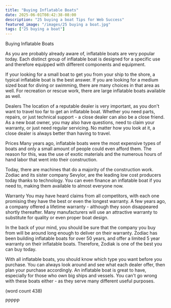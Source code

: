 ```yaml
---
title: "Buying Inflatable Boats"
date: 2025-06-01T08:42:38-08:00
description: "25 buying a boat Tips for Web Success"
featured_image: "/images/25 buying a boat.jpg"
tags: ["25 buying a boat"]
---
```


Buying Inflatable Boats

As you are probably already aware of, inflatable
boats are very popular today.  Each distinct group
of inflatable boat is designed for a specific use
and therefore equipped with different components
and equipment.  

If your looking for a small boat to get you from
your ship to the shore, a typical inflatable boat
is the best answer.  If you are looking for a 
medium sized boat for diving or swimming, there 
are many choices in that area as well.  For recreation
or rescue work, there are large inflatable boats
available as well.

Dealers
The location of a reputable dealer is very important, 
as you don't want to travel too far to get an
inflatable boat.  Whether you need parts, repairs, 
or just technical support - a close dealer can also
be a close friend.  As a new boat owner, you may
also have questions, need to claim your warranty, 
or just need regular servicing.  No matter how
you look at it, a close dealer is always better
than having to travel.

Prices
Many years ago, inflatable boats were the most 
expensive types of boats and only a small amount 
of people could even afford them.  The reason for
this, was the use of exotic materials and the 
numerous hours of hand labor that went into their
construction.

Today, there are machines that do a majority of
the construction work.  Zodiac and its sister 
company Sevylor, are the leading low cost producers
today thanks to technology.  You can even finance
an inflatable boat if you need to, making them
available to almost everyone now.

Warranty
You may have heard claims from all competitors, 
with each one promising they have the best or even
the longest warranty.  A few years ago, a company
offered a lifetime warranty - although they soon
disappeared shortly thereafter.  Many manufacturers
will use an attractive warranty to substitute for
quality or even proper boat design.

In the back of your mind, you should be sure that
the company you buy from will be around long enough
to deliver on their warranty.  Zodiac has been 
building inflatable boats for over 50 years, and 
offer a limited 5 year warranty on their inflatable
boats.  Therefore, Zodiak is one of the best you
can buy today.

With all inflatable boats, you should know which
type you want before you purchase.  You can always
look around and see what each dealer offer, then
plan your purchase accordingly.  An inflatable
boat is great to have, especially for those who
own big ships and vessels.  You can't go wrong with
these boats either - as they serve many different
useful purposes.

(word count 438)

PPPPP
